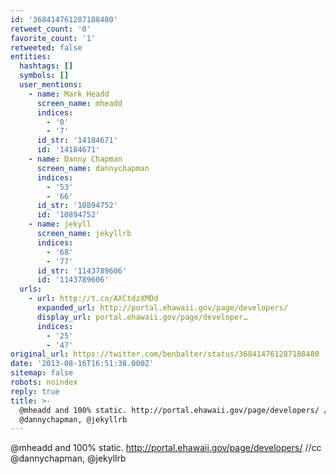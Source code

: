 ```yaml
---
id: '368414761287188480'
retweet_count: '0'
favorite_count: '1'
retweeted: false
entities:
  hashtags: []
  symbols: []
  user_mentions:
    - name: Mark Headd
      screen_name: mheadd
      indices:
        - '0'
        - '7'
      id_str: '14184671'
      id: '14184671'
    - name: Danny Chapman
      screen_name: dannychapman
      indices:
        - '53'
        - '66'
      id_str: '10894752'
      id: '10894752'
    - name: jekyll
      screen_name: jekyllrb
      indices:
        - '68'
        - '77'
      id_str: '1143789606'
      id: '1143789606'
  urls:
    - url: http://t.co/AXCtdzXMDd
      expanded_url: http://portal.ehawaii.gov/page/developers/
      display_url: portal.ehawaii.gov/page/developer…
      indices:
        - '25'
        - '47'
original_url: https://twitter.com/benbalter/status/368414761287188480
date: '2013-08-16T16:51:38.000Z'
sitemap: false
robots: noindex
reply: true
title: >-
  @mheadd and 100% static. http://portal.ehawaii.gov/page/developers/ //cc
  @dannychapman, @jekyllrb
---
```


@mheadd and 100% static. http://portal.ehawaii.gov/page/developers/ //cc @dannychapman, @jekyllrb